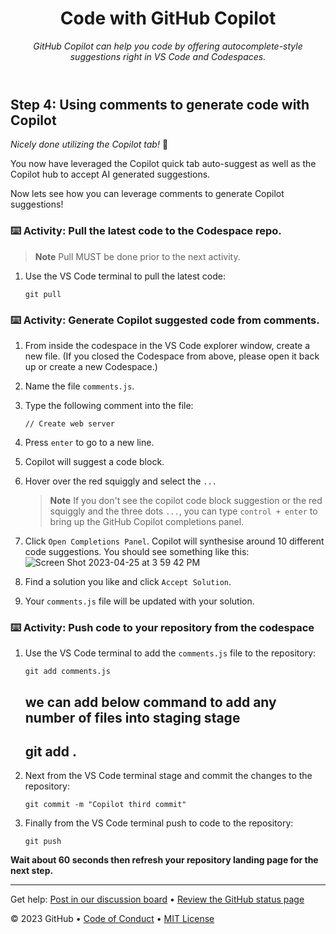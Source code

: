 <header>

<!--
  <<< Author notes: Course header >>>
  Read <https://skills.github.com/quickstart> for more information about how to build courses using this template.
  Include a 1280×640 image, course name in sentence case, and a concise description in emphasis.
  In your repository settings: enable template repository, add your 1280×640 social image, auto delete head branches.
  Next to "About", add description & tags; disable releases, packages, & environments.
  Add your open source license, GitHub uses the MIT license.
-->

# Code with GitHub Copilot

_GitHub Copilot can help you code by offering autocomplete-style suggestions right in VS Code and Codespaces._

</header>

<!--
  <<< Author notes: Step 4 >>>
  Start this step by acknowledging the previous step.
  Define terms and link to docs.github.com.
-->

## Step 4: Using comments to generate code with Copilot

_Nicely done utilizing the Copilot tab!_ :partying_face:

You now have leveraged the Copilot quick tab auto-suggest as well as the Copilot hub to accept AI generated suggestions.

Now lets see how you can leverage comments to generate Copilot suggestions!

### :keyboard: Activity: Pull the latest code to the Codespace repo.

> **Note**
> Pull MUST be done prior to the next activity.

1. Use the VS Code terminal to pull the latest code:

   ```
   git pull
   ```

### :keyboard: Activity: Generate Copilot suggested code from comments.

1. From inside the codespace in the VS Code explorer window, create a new file. (If you closed the Codespace from above, please open it back up or create a new Codespace.)
2. Name the file `comments.js`.
3. Type the following comment into the file:
   ```
   // Create web server
   ```
4. Press `enter` to go to a new line.
5. Copilot will suggest a code block.
6. Hover over the red squiggly and select the `...`

   > **Note**
   > If you don't see the copilot code block suggestion or the red squiggly and the three dots `...`, you can type `control + enter` to bring up the GitHub Copilot completions panel.

7. Click `Open Completions Panel`. Copilot will synthesise around 10 different code suggestions. You should see something like this:
   ![Screen Shot 2023-04-25 at 3 59 42 PM](https://user-images.githubusercontent.com/26442605/234425509-74ea96e0-bbd6-417b-84c5-73546ac7b2cd.png)
8. Find a solution you like and click `Accept Solution`.
9. Your `comments.js` file will be updated with your solution.

### :keyboard: Activity: Push code to your repository from the codespace

1. Use the VS Code terminal to add the `comments.js` file to the repository:

   ```
   git add comments.js
   ```
   we can add below command to add any number of files into staging stage
   ----------
   git add .
   ----------

3. Next from the VS Code terminal stage and commit the changes to the repository:

   ```
   git commit -m "Copilot third commit"
   ```

4. Finally from the VS Code terminal push to code to the repository:

   ```
   git push
   ```

**Wait about 60 seconds then refresh your repository landing page for the next step.**

<footer>

<!--
  <<< Author notes: Footer >>>
  Add a link to get support, GitHub status page, code of conduct, license link.
-->

---

Get help: [Post in our discussion board](https://github.com/orgs/skills/discussions/categories/code-with-copilot) &bull; [Review the GitHub status page](https://www.githubstatus.com/)

&copy; 2023 GitHub &bull; [Code of Conduct](https://www.contributor-covenant.org/version/2/1/code_of_conduct/code_of_conduct.md) &bull; [MIT License](https://gh.io/mit)

</footer>
